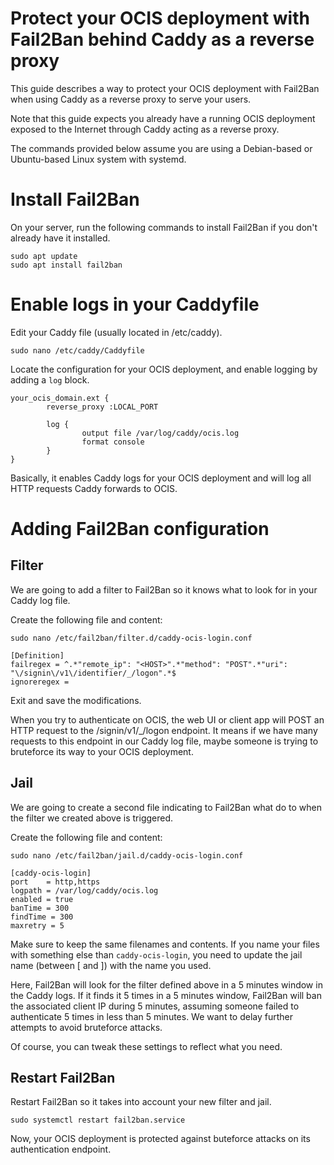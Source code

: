 # Protect your OCIS deployment with Fail2Ban behind Caddy as a reverse proxy
This guide describes a way to protect your OCIS deployment with Fail2Ban when using Caddy as a reverse proxy to serve your users.

Note that this guide expects you already have a running OCIS deployment exposed to the Internet through Caddy acting as a reverse proxy.

The commands provided below assume you are using a Debian-based or Ubuntu-based Linux system with systemd.

# Install Fail2Ban
On your server, run the following commands to install Fail2Ban if you don't already have it installed.

```Shell
sudo apt update
sudo apt install fail2ban
```

# Enable logs in your Caddyfile
Edit your Caddy file (usually located in /etc/caddy).

```sudo nano /etc/caddy/Caddyfile```

Locate the configuration for your OCIS deployment, and enable logging by adding a `log` block.

```
your_ocis_domain.ext {
        reverse_proxy :LOCAL_PORT

        log {
                output file /var/log/caddy/ocis.log
                format console
        }
}
```

Basically, it enables Caddy logs for your OCIS deployment and will log all HTTP requests Caddy forwards to OCIS.

# Adding Fail2Ban configuration

## Filter
We are going to add a filter to Fail2Ban so it knows what to look for in your Caddy log file.

Create the following file and content:
```
sudo nano /etc/fail2ban/filter.d/caddy-ocis-login.conf
```
```
[Definition]
failregex = ^.*"remote_ip": "<HOST>".*"method": "POST".*"uri": "\/signin\/v1\/identifier/_/logon".*$
ignoreregex =
```
Exit and save the modifications.

When you try to authenticate on OCIS, the web UI or client app will POST an HTTP request to the /signin/v1/\_/logon endpoint.
It means if we have many requests to this endpoint in our Caddy log file, maybe someone is trying to bruteforce its way to your OCIS deployment.

## Jail
We are going to create a second file indicating to Fail2Ban what do to when the filter we created above is triggered.

Create the following file and content:
```
sudo nano /etc/fail2ban/jail.d/caddy-ocis-login.conf
```

```
[caddy-ocis-login]
port    = http,https
logpath = /var/log/caddy/ocis.log
enabled = true
banTime = 300
findTime = 300
maxretry = 5
```

Make sure to keep the same filenames and contents. If you name your files with something else than `caddy-ocis-login`, you need to update the jail name (between [ and ]) with the name you used.

Here, Fail2Ban will look for the filter defined above in a 5 minutes window in the Caddy logs. If it finds it 5 times in a 5 minutes window, Fail2Ban will ban the associated client IP during 5 minutes, assuming someone failed to authenticate 5 times in less than 5 minutes. We want to delay further attempts to avoid bruteforce attacks.

Of course, you can tweak these settings to reflect what you need.

## Restart Fail2Ban
Restart Fail2Ban so it takes into account your new filter and jail.

```
sudo systemctl restart fail2ban.service
```

Now, your OCIS deployment is protected against buteforce attacks on its authentication endpoint.
